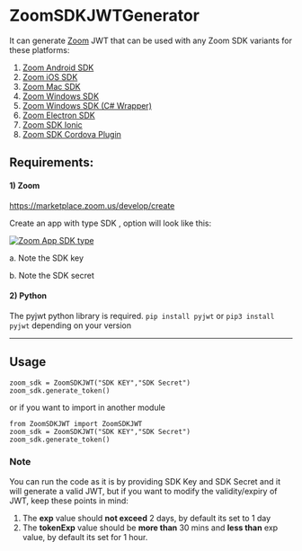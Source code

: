 # ZoomSDKJWTGenerator
It can generate [Zoom](https://zoom.us) JWT that can be used with any Zoom SDK variants for these platforms:
1. [Zoom Android SDK](https://marketplace.zoom.us/docs/sdk/native-sdks/android "Zoom Android SDK")
2. [Zoom iOS SDK](https://marketplace.zoom.us/docs/sdk/native-sdks/iOS "Zoom iOS SDK")
3. [Zoom Mac SDK](https://marketplace.zoom.us/docs/sdk/native-sdks/macos "Zoom Mac SDK")
4. [Zoom Windows SDK](https://marketplace.zoom.us/docs/sdk/native-sdks/windows "Zoom Windows SDK")
5. [Zoom Windows SDK (C# Wrapper)](https://marketplace.zoom.us/docs/sdk/native-sdks/windows/c-sharp-wrapper "Zoom Windows SDK (C# Wrapper)")
6. [Zoom Electron SDK](https://marketplace.zoom.us/docs/sdk/native-sdks/electron "Zoom Electron SDK")
7. [Zoom SDK Ionic](https://marketplace.zoom.us/docs/sdk/native-sdks/ionic/overview "Zoom SDK Ionic")
8. [Zoom SDK Cordova Plugin](https://marketplace.zoom.us/docs/sdk/native-sdks/ionic/overview "Zoom SDK Cordova Plugin")


## Requirements:

#### 1) Zoom
https://marketplace.zoom.us/develop/create

Create an app with type SDK , option will look like this:

[![Zoom App SDK type](https://dl.dropboxusercontent.com/s/e49i9ni9zje4o6d/zoomsdkappcreate.png "Zoom App SDK type")](https://dl.dropboxusercontent.com/s/e49i9ni9zje4o6d/zoomsdkappcreate.png "Zoom App SDK type")

a. Note the SDK key

b. Note the SDK secret 


#### 2) Python
The pyjwt python library is required. `pip install pyjwt` or `pip3 install pyjwt` depending on your version

------------

## Usage
```
zoom_sdk = ZoomSDKJWT("SDK KEY","SDK Secret")
zoom_sdk.generate_token()
```
or if you want to import in another module
```
from ZoomSDKJWT import ZoomSDKJWT
zoom_sdk = ZoomSDKJWT("SDK KEY","SDK Secret")
zoom_sdk.generate_token()
```

### Note
You can run the code as it is by providing SDK Key and SDK Secret and it will generate a valid JWT, but if you want to modify the validity/expiry of JWT, keep these points in mind:
1. The **exp** value should **not exceed** 2 days, by default its set to 1 day 
2. The **tokenExp**  value should be **more than** 30 mins and **less than** exp value, by default its set for 1 hour.
